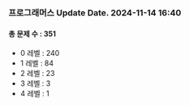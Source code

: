 ### 프로그래머스 Update Date. 2024-11-14 16:40
#### 총 문제 수 : 351
- 0 레벨 : 240
- 1 레벨 : 84
- 2 레벨 : 23
- 3 레벨 : 3
- 4 레벨 : 1
